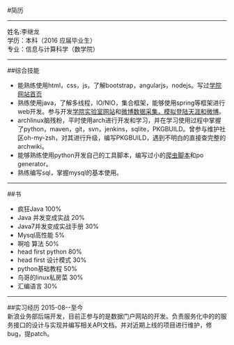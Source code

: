 #简历
***  
姓名:李继龙    
学历：本科（2016 应届毕业生）   
专业：信息与计算科学（数学院）
*** 
##综合技能   
- 能熟练使用html，css，js，了解bootstrap，angularjs，nodejs。写过[学院网站首页](https://github.com/Melody12ab/note/blob/master/MathWeb/html/index.html)
- 熟练使用java，了解多线程，IO/NIO，集合框架，能够使用spring等框架进行web开发。参与开发[学院实验室网站](http://202.197.237.29:9292/)和[微博数据采集，模拟登陆天涯和微博](https://github.com/Melody12ab/MySpider)。
- archlinux脑残粉，平时使用arch进行开发和学习，并在学习使用过程中掌握了python，maven，git，svn，jenkins，sqlite，PKGBUILD。曾参与维护社区oh-my-zsh，对其进行升级，编写PKGBUILD，遇到不明白的直接查完整的archwiki。
- 能够熟练使用python开发自己的工具脚本，编写过小的[爬虫脚本](https://github.com/Melody12ab/python_crawler)和po generator。
- 熟练编写sql，掌握mysql的基本使用。

***
##书
- 疯狂Java    100%
- Java 并发变成实战       20%
- Java7并发变成实战手册    30%
- Mysql高性能              5%
- 啊哈 算法                50%
- head first python        80%
- head first 设计模式      30%
- python基础教程           50%
- 鸟哥的linux私房菜        30%
- 汇编语言                 30%


***  
##实习经历
2015-08--至今    
新浪业务部后端开发，目前正参与的是数据门户网站的开发。负责服务化中的的服务接口的设计与实现并编写相关API文档。并对近期上线的项目进行维护，修bug，提patch。


